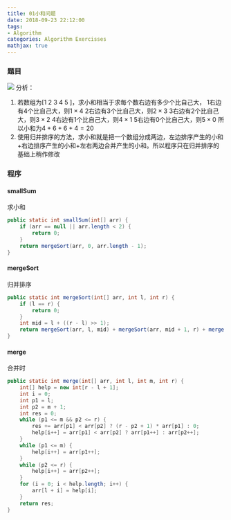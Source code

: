 ```yaml
---
title: 01小和问题
date: 2018-09-23 22:12:00
tags:
- Algorithm
categories: Algorithm Exercisses
mathjax: true
---
```


###  题目
![](http://pexakj5n1.bkt.clouddn.com/18-9-24/86795617.jpg)
分析：
1. 若数组为[1 2 3 4 5 ]，求小和相当于求每个数右边有多少个比自己大，
1右边有4个比自己大，则$1\times 4$
2右边有3个比自己大，则$2\times 3$
3右边有2个比自己大，则$3\times 2$
4右边有1个比自己大，则$4\times 1$
5右边有0个比自己大，则$5\times 0$
所以小和为$4+6+6+4=20$
2. 使用归并排序的方法，求小和就是把一个数组分成两边，左边排序产生的小和+右边排序产生的小和+左右两边合并产生的小和。所以程序只在归并排序的基础上稍作修改

### 程序
#### smallSum
求小和
```java
public static int smallSum(int[] arr) {
	if (arr == null || arr.length < 2) {
		return 0;
	}
	return mergeSort(arr, 0, arr.length - 1);
}
```
#### mergeSort
归并排序
```java
public static int mergeSort(int[] arr, int l, int r) {
	if (l == r) {
		return 0;
	}
	int mid = l + ((r - l) >> 1);
	return mergeSort(arr, l, mid) + mergeSort(arr, mid + 1, r) + merge(arr, l, mid, r);
}
```
#### merge
合并时
```java
public static int merge(int[] arr, int l, int m, int r) {
	int[] help = new int[r - l + 1];
	int i = 0;
	int p1 = l;
	int p2 = m + 1;
	int res = 0;
	while (p1 <= m && p2 <= r) {
		res += arr[p1] < arr[p2] ? (r - p2 + 1) * arr[p1] : 0;
		help[i++] = arr[p1] < arr[p2] ? arr[p1++] : arr[p2++];
	}
	while (p1 <= m) {
		help[i++] = arr[p1++];
	}
	while (p2 <= r) {
		help[i++] = arr[p2++];
	}
	for (i = 0; i < help.length; i++) {
		arr[l + i] = help[i];
	}
	return res;
}
```
